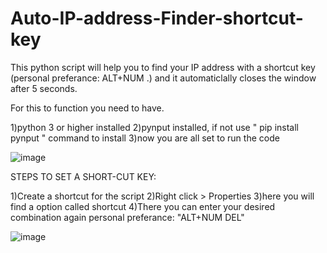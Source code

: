 # Auto-IP-address-Finder-shortcut-key
This python script will help you to find your IP address with a shortcut key (personal preferance: ALT+NUM .) and it automaticlally closes the window after 5 seconds.

For this to function you need to have.

1)python 3 or higher installed
2)pynput installed, if not use " pip install pynput " command to install
3)now you are all set to run the code

![image](https://user-images.githubusercontent.com/71834481/111042875-86057500-8465-11eb-9860-c440258050ca.png)

STEPS TO SET A SHORT-CUT KEY:

1)Create a shortcut for the script
2)Right click > Properties
3)here you will find  a option called shortcut
4)There you can enter your desired combination again personal preferance: "ALT+NUM DEL"

![image](https://user-images.githubusercontent.com/71834481/111042185-20fc5000-8462-11eb-972f-7a2bfab53974.png)

